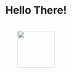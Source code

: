 <div id="header" align="center">
  <h1>Hello There!<h1>
  <img src="https://media.giphy.com/media/lRLzrbhmh5pFf4jOga/giphy.gif" width="100"/>
</div>





<!---
muhammadlinoex2005/muhammadlinoex2005 is a ✨ special ✨ repository because its `README.md` (this file) appears on your GitHub profile.
You can click the Preview link to take a look at your changes.
--->
